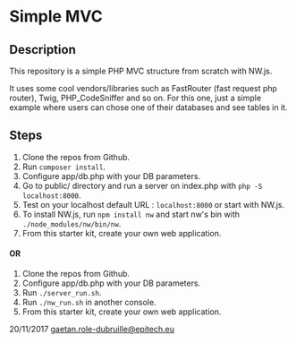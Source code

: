 # Simple MVC

## Description

This repository is a simple PHP MVC structure from scratch with NW.js.

It uses some cool vendors/libraries such as FastRouter (fast request php router), Twig, PHP_CodeSniffer and so on. 
For this one, just a simple example where users can chose one of their databases and see tables in it.

## Steps

1. Clone the repos from Github.
2. Run `composer install`.
3. Configure app/db.php with your DB parameters.
4. Go to public/ directory and run a server on index.php with `php -S localhost:8000`.
5. Test on your localhost default URL : `localhost:8000` or start with NW.js.
6. To install NW.js, run `npm install nw` and start nw's bin with `./node_modules/nw/bin/nw`.
7. From this starter kit, create your own web application.

#### OR 

1. Clone the repos from Github.
2. Configure app/db.php with your DB parameters.
3. Run `./server_run.sh`.
4. Run `./nw_run.sh` in another console.
5. From this starter kit, create your own web application.

20/11/2017 gaetan.role-dubruille@epitech.eu
